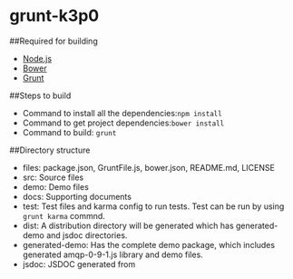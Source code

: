 grunt-k3p0
========

##Required for building

* [Node.js](http://nodejs.org/)
* [Bower](http://bower.io/)
* [Grunt](http://gruntjs.com/)

##Steps to build

* Command to install all the dependencies:```npm install```
* Command to get project dependencies:```bower install```
* Command to build: ```grunt```

##Directory structure
* files: package.json, GruntFile.js, bower.json, README.md, LICENSE
* src: Source files
* demo: Demo files
* docs: Supporting documents
* test: Test files and karma config to run tests. Test can be run by using ```grunt karma``` commnd.
* dist: A distribution directory will be generated which has generated-demo and jsdoc directories.
* generated-demo: Has the complete demo package, which includes generated amqp-0-9-1.js library and demo files.
* jsdoc: JSDOC generated from 
